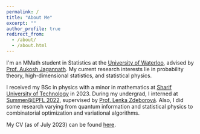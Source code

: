 ```yaml
---
permalink: /
title: "About Me"
excerpt: ""
author_profile: true
redirect_from: 
  - /about/
  - /about.html
---
```

I'm an MMath student in Statistics at the [University of Waterloo](https://uwaterloo.ca/), advised by [Prof. Aukosh Jagannath](https://www.math.uwaterloo.ca/~a3jagann/). My current research interests lie in probability theory, high-dimensional statistics, and statistical physics.

I received my BSc in physics with a minor in mathematics at [Sharif University of Technology](https://en.sharif.edu/) in 2023. During my undergrad, I interned at [Summer@EPFL 2022](https://summer.epfl.ch/), supervised by [Prof. Lenka Zdeborová](https://people.epfl.ch/lenka.zdeborova/?lang=en). Also, I did some research varying from quantum information and statistical physics to combinatorial optimization and variational algorithms.

My CV (as of July 2023) can be found [here](/cv).
